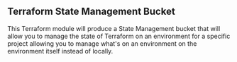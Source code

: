 ## Terraform State Management Bucket

This Terraform module will produce a State Management bucket that will allow you to manage the state of Terraform on an 
environment for a specific project allowing you to manage what's on an environment on the environment itself instead of 
locally.
